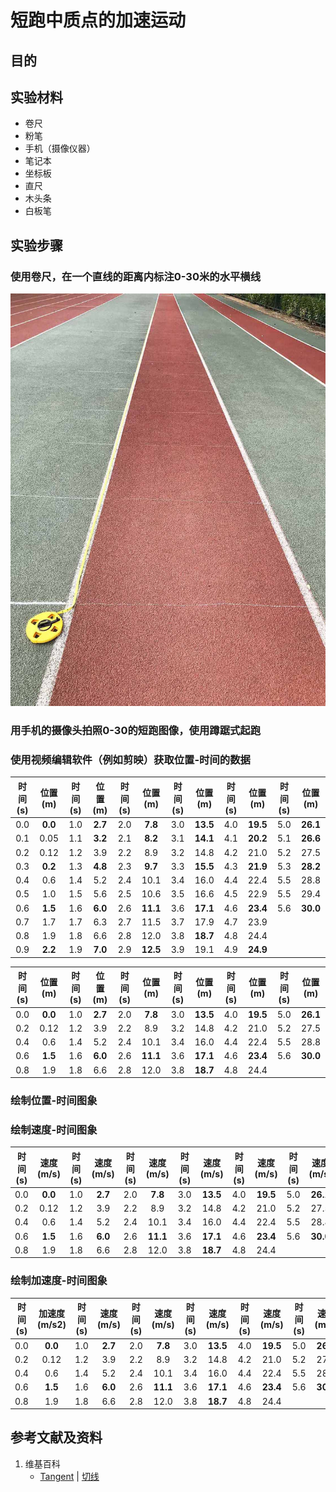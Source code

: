 # 短跑中质点的加速运动

## 目的

## 实验材料

- 卷尺
- 粉笔
- 手机（摄像仪器）
- 笔记本
- 坐标板
- 直尺
- 木头条
- 白板笔

## 实验步骤

### 使用卷尺，在一个直线的距离内标注0-30米的水平横线

![](/images/微分/在物理和几何中的应用/短跑中质点的加速运动/1a1.jpg)

### 用手机的摄像头拍照0-30的短跑图像，使用蹲踞式起跑

### 使用视频编辑软件（例如剪映）获取位置-时间的数据

|时间(s)|位置(m)|时间(s)|位置(m)|时间(s)|位置(m)|时间(s)|位置(m)|时间(s)|位置(m)|时间(s)|位置(m)|
| :--: | :---: | :--: | :--: | :--: | :---: | :--: | :--: | :--: | :---: | :--: | :--: |
| 0.0  |**0.0**| 1.0 |**2.7**| 2.0 | **7.8**| 3.0|**13.5**| 4.0 |**19.5**| 5.0|**26.1**|
| 0.1  |  0.05 | 1.1 |**3.2**| 2.1 | **8.2**| 3.1|**14.1**| 4.1 |**20.2**| 5.1|**26.6**|
| 0.2  |  0.12 | 1.2 |  3.9  | 2.2 |   8.9  | 3.2|  14.8  | 4.2 |   21.0 | 5.2|  27.5  |
| 0.3  |**0.2**| 1.3 |**4.8**| 2.3 | **9.7**| 3.3|**15.5**| 4.3 |**21.9**|5.3 |**28.2**|
| 0.4  |  0.6  | 1.4 |  5.2  | 2.4 |   10.1 | 3.4|  16.0  | 4.4 |   22.4 | 5.5|  28.8  |
| 0.5  |  1.0  | 1.5 |  5.6  | 2.5 |   10.6 | 3.5|  16.6  | 4.5 |   22.9 | 5.5|  29.4  |
| 0.6  |**1.5**| 1.6 |**6.0**| 2.6 |**11.1**| 3.6|**17.1**| 4.6 |**23.4**|5.6 |**30.0**|
| 0.7  |  1.7  | 1.7 |  6.3  | 2.7 |   11.5 | 3.7|  17.9  | 4.7 |  23.9  |  
| 0.8  |  1.9  | 1.8 |  6.6  | 2.8 |   12.0 | 3.8|**18.7**| 4.8 |  24.4  | 
| 0.9  |**2.2**| 1.9 |**7.0**| 2.9 |**12.5**| 3.9|  19.1  | 4.9 |**24.9**|

|时间(s)|位置(m)|时间(s)|位置(m)|时间(s)|位置(m)|时间(s)|位置(m)|时间(s)|位置(m)|时间(s)|位置(m)|
| :--: | :---: | :--: | :--: | :--: | :---: | :--: | :--: | :--: | :---: | :--: | :--: |
| 0.0  |**0.0**| 1.0 |**2.7**| 2.0 | **7.8**| 3.0|**13.5**| 4.0 |**19.5**| 5.0|**26.1**|
| 0.2  |  0.12 | 1.2 |  3.9  | 2.2 |   8.9  | 3.2|  14.8  | 4.2 |   21.0 | 5.2|  27.5  |
| 0.4  |  0.6  | 1.4 |  5.2  | 2.4 |   10.1 | 3.4|  16.0  | 4.4 |   22.4 | 5.5|  28.8  |
| 0.6  |**1.5**| 1.6 |**6.0**| 2.6 |**11.1**| 3.6|**17.1**| 4.6 |**23.4**|5.6 |**30.0**|
| 0.8  |  1.9  | 1.8 |  6.6  | 2.8 |   12.0 | 3.8|**18.7**| 4.8 |  24.4  | 

### 绘制位置-时间图象

### 绘制速度-时间图象

|时间(s)|速度(m/s)|时间(s)|速度(m/s)|时间(s)|速度(m/s)|时间(s)|速度(m/s)|时间(s)|速度(m/s)|时间(s)|速度(m/s)|
| :--: | :---: | :--: | :--: | :--: | :---: | :--: | :--: | :--: | :---: | :--: | :--: |
| 0.0  |**0.0**| 1.0 |**2.7**| 2.0 | **7.8**| 3.0|**13.5**| 4.0 |**19.5**| 5.0|**26.1**|
| 0.2  |  0.12 | 1.2 |  3.9  | 2.2 |   8.9  | 3.2|  14.8  | 4.2 |   21.0 | 5.2|  27.5  |
| 0.4  |  0.6  | 1.4 |  5.2  | 2.4 |   10.1 | 3.4|  16.0  | 4.4 |   22.4 | 5.5|  28.8  |
| 0.6  |**1.5**| 1.6 |**6.0**| 2.6 |**11.1**| 3.6|**17.1**| 4.6 |**23.4**|5.6 |**30.0**|
| 0.8  |  1.9  | 1.8 |  6.6  | 2.8 |   12.0 | 3.8|**18.7**| 4.8 |  24.4  | 

### 绘制加速度-时间图象

|时间(s)|加速度(m/s2)|时间(s)|速度(m/s)|时间(s)|速度(m/s)|时间(s)|速度(m/s)|时间(s)|速度(m/s)|时间(s)|速度(m/s)|
| :--: | :---: | :--: | :--: | :--: | :---: | :--: | :--: | :--: | :---: | :--: | :--: |
| 0.0  |**0.0**| 1.0 |**2.7**| 2.0 | **7.8**| 3.0|**13.5**| 4.0 |**19.5**| 5.0|**26.1**|
| 0.2  |  0.12 | 1.2 |  3.9  | 2.2 |   8.9  | 3.2|  14.8  | 4.2 |   21.0 | 5.2|  27.5  |
| 0.4  |  0.6  | 1.4 |  5.2  | 2.4 |   10.1 | 3.4|  16.0  | 4.4 |   22.4 | 5.5|  28.8  |
| 0.6  |**1.5**| 1.6 |**6.0**| 2.6 |**11.1**| 3.6|**17.1**| 4.6 |**23.4**|5.6 |**30.0**|
| 0.8  |  1.9  | 1.8 |  6.6  | 2.8 |   12.0 | 3.8|**18.7**| 4.8 |  24.4  | 

## 参考文献及资料

1. 维基百科
	- [Tangent](https://en.wikipedia.org/wiki/Tangent) | [切线](https://zh.wikipedia.org/wiki/%E5%88%87%E7%BA%BF) 

